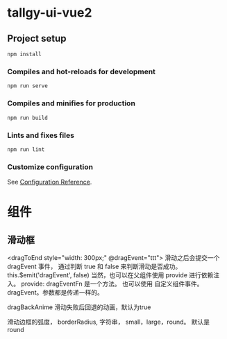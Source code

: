 # tallgy-ui-vue2

## Project setup
```
npm install
```

### Compiles and hot-reloads for development
```
npm run serve
```

### Compiles and minifies for production
```
npm run build
```

### Lints and fixes files
```
npm run lint
```

### Customize configuration
See [Configuration Reference](https://cli.vuejs.org/config/).

# 组件
## 滑动框

<dragToEnd style="width: 300px;" @dragEvent="ttt"></dragToEnd>
滑动之后会提交一个 dragEvent 事件， 通过判断 true 和 false 来判断滑动是否成功。
this.$emit('dragEvent', false)
当然，也可以在父组件使用 provide 进行依赖注入。
provide: dragEventFn 是一个方法。
也可以使用 自定义组件事件。dragEvent。参数都是传递一样的。


dragBackAnime 滑动失败后回退的动画，默认为true


滑动边框的弧度，
borderRadius, 字符串， small，large，round。
默认是 round






